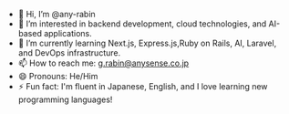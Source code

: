 - 👋 Hi, I’m @any-rabin
- 👀 I’m interested in backend development, cloud technologies, and AI-based applications.
- 🌱 I’m currently learning Next.js, Express.js,Ruby on Rails, AI, Laravel, and DevOps infrastructure.
- 📫 How to reach me: g.rabin@anysense.co.jp
- 😄 Pronouns: He/Him
- ⚡ Fun fact: I'm fluent in Japanese, English, and I love learning new programming languages!

<!---
any-rabin/any-rabin is a ✨ special ✨ repository because its `README.md` (this file) appears on your GitHub profile.
You can click the Preview link to take a look at your changes.
--->
